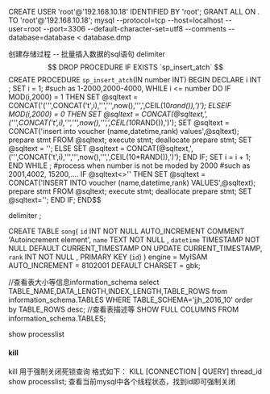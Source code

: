 CREATE USER 'root'@'192.168.10.18' IDENTIFIED BY 'root'; 
GRANT ALL ON *.* TO 'root'@'192.168.10.18'; 
mysql --protocol=tcp --host=localhost --user=root --port=3306 --default-character-set=utf8 --comments --database=database < database.dmp

创建存储过程
-- 批量插入数据的sql语句
delimiter $$
DROP PROCEDURE IF EXISTS `sp_insert_atch` $$
CREATE PROCEDURE `sp_insert_atch`(IN number INT)
BEGIN
    DECLARE i INT ;
    SET i = 1;
    #such as 1-2000,2000-4000,
    WHILE i <= number DO 
        IF MOD(i,2000) = 1 THEN 
            SET @sqltext = CONCAT('(''',CONCAT('t',i),''',''',now(),''',',CEIL(10*rand()),')');
        ELSEIF MOD(i,2000) = 0 THEN 
            SET @sqltext = CONCAT(@sqltext,',(''',CONCAT('t',i),''',''',now(),''',',CEIL(10*RAND()),')');
            SET @sqltext = CONCAT('insert into voucher (name,datetime,rank) values',@sqltext);
            prepare stmt FROM @sqltext;
            execute stmt;
            deallocate prepare stmt;
            SET @sqltext = '';
        ELSE 
            SET @sqltext = CONCAT(@sqltext,',(''',CONCAT('t',i),''',''',now(),''',',CEIL(10*RAND()),')');
        END IF;
        SET i = i + 1;
        END WHILE ;
        #process when number is not be moded by 2000
        #such as 2001,4002, 15200,....
        IF @sqltext<>'' THEN 
            SET @sqltext = CONCAT('INSERT INTO voucher (name,datetime,rank) VALUES',@sqltext);
            prepare stmt FROM @sqltext;
            execute stmt;
            deallocate prepare stmt;
            SET @sqltext='';
        END IF; 
END$$

delimiter ;

CREATE TABLE `song`(
    `id` INT NOT NULL AUTO_INCREMENT COMMENT 'Autoincrement element',
    `name` TEXT NOT NULL ,
    `datetime` TIMESTAMP NOT NULL DEFAULT CURRENT_TIMESTAMP ON UPDATE CURRENT_TIMESTAMP,
    `rank` INT NOT NULL ,
    PRIMARY KEY (`id`)
) engine = MyISAM AUTO_INCREMENT = 8102001 DEFAULT CHARSET = gbk;

//查看表大小等信息information_schema
select TABLE_NAME,DATA_LENGTH,INDEX_LENGTH,TABLE_ROWS from information_schema.TABLES WHERE TABLE_SCHEMA='jjh_2016_10' order by TABLE_ROWS desc;
  //查看表描述等
  SHOW FULL COLUMNS FROM information_schema.TABLES;

   show processlist
   
   #### kill
   kill 用于强制关闭死锁查询
   格式如下：
   KILL [CONNECTION | QUERY] thread_id
   show processlist; 查看当前mysql中各个线程状态，找到id即可强制关闭
   
   ####